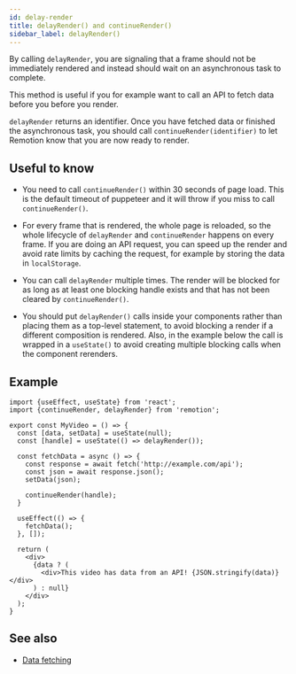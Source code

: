 ```yaml
---
id: delay-render
title: delayRender() and continueRender()
sidebar_label: delayRender()
---
```


By calling `delayRender`, you are signaling that a frame should not be immediately rendered and instead should wait on an asynchronous task to complete.

This method is useful if you for example want to call an API to fetch data before you before you render.

`delayRender` returns an identifier. Once you have fetched data or finished the asynchronous task, you should call `continueRender(identifier)` to let Remotion know that you are now ready to render.

## Useful to know

- You need to call `continueRender()` within 30 seconds of page load. This is the default timeout of puppeteer and it will throw if you miss to call `continueRender()`.

- For every frame that is rendered, the whole page is reloaded, so the whole lifecycle of `delayRender` and `continueRender` happens on every frame. If you are doing an API request, you can speed up the render and avoid rate limits by caching the request, for example by storing the data in `localStorage`.

- You can call `delayRender` multiple times. The render will be blocked for as long as at least one blocking handle exists and that has not been cleared by `continueRender()`.

- You should put `delayRender()` calls inside your components rather than placing them as a top-level statement, to avoid blocking a render if a different composition is rendered. Also, in the example below the call is wrapped in a `useState()` to avoid creating multiple blocking calls when the component rerenders.

## Example

```tsx
import {useEffect, useState} from 'react';
import {continueRender, delayRender} from 'remotion';

export const MyVideo = () => {
  const [data, setData] = useState(null);
  const [handle] = useState(() => delayRender());

  const fetchData = async () => {
    const response = await fetch('http://example.com/api');
    const json = await response.json();
    setData(json);

    continueRender(handle);
  }

  useEffect(() => {
    fetchData();
  }, []);

  return (
    <div>
      {data ? (
        <div>This video has data from an API! {JSON.stringify(data)}</div>
      ) : null}
    </div>
  );
}

```

## See also

- [Data fetching](/docs/data-fetching)

